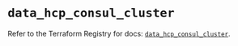 # `data_hcp_consul_cluster`

Refer to the Terraform Registry for docs: [`data_hcp_consul_cluster`](https://registry.terraform.io/providers/hashicorp/hcp/0.110.0/docs/data-sources/consul_cluster).
